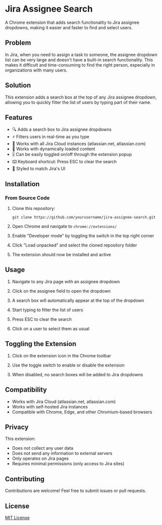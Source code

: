 # Jira Assignee Search

A Chrome extension that adds search functionality to Jira assignee dropdowns, making it easier and faster to find and select users.

## Problem

In Jira, when you need to assign a task to someone, the assignee dropdown list can be very large and doesn't have a built-in search functionality. This makes it difficult and time-consuming to find the right person, especially in organizations with many users.

## Solution

This extension adds a search box at the top of any Jira assignee dropdown, allowing you to quickly filter the list of users by typing part of their name.

## Features

- 🔍 Adds a search box to Jira assignee dropdowns
- ⚡ Filters users in real-time as you type
- 🎯 Works with all Jira Cloud instances (atlassian.net, atlassian.com)
- 🔄 Works with dynamically loaded content
- 🎚️ Can be easily toggled on/off through the extension popup
- ⌨️ Keyboard shortcut: Press ESC to clear the search
- 🎨 Styled to match Jira's UI

## Installation

### From Source Code

1. Clone this repository:
   ```
   git clone https://github.com/yourusername/jira-assignee-search.git
   ```
   
2. Open Chrome and navigate to `chrome://extensions/`

3. Enable "Developer mode" by toggling the switch in the top right corner

4. Click "Load unpacked" and select the cloned repository folder

5. The extension should now be installed and active

## Usage

1. Navigate to any Jira page with an assignee dropdown

2. Click on the assignee field to open the dropdown

3. A search box will automatically appear at the top of the dropdown

4. Start typing to filter the list of users

5. Press ESC to clear the search

6. Click on a user to select them as usual

## Toggling the Extension

1. Click on the extension icon in the Chrome toolbar

2. Use the toggle switch to enable or disable the extension

3. When disabled, no search boxes will be added to Jira dropdowns

## Compatibility

- Works with Jira Cloud (atlassian.net, atlassian.com)
- Works with self-hosted Jira instances
- Compatible with Chrome, Edge, and other Chromium-based browsers

## Privacy

This extension:
- Does not collect any user data
- Does not send any information to external servers
- Only operates on Jira pages
- Requires minimal permissions (only access to Jira sites)

## Contributing

Contributions are welcome! Feel free to submit issues or pull requests.

## License

[MIT License](LICENSE)
